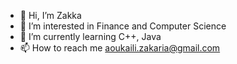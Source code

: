 - 👋 Hi, I’m Zakka
- 👀 I’m interested in Finance and Computer Science
- 🌱 I’m currently learning C++, Java
- 📫 How to reach me aoukaili.zakaria@gmail.com

<!---
Zakka02/Zakka02 is a ✨ special ✨ repository because its `README.md` (this file) appears on your GitHub profile.
You can click the Preview link to take a look at your changes.
--->
